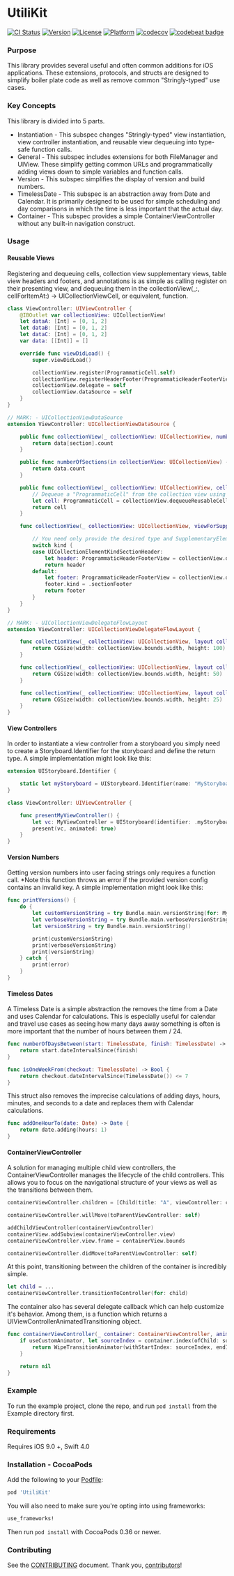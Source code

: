 UtiliKit
============
[![CI Status](http://img.shields.io/travis/BottleRocketStudios/iOS-UtiliKit.svg?style=flat)](https://travis-ci.org/BottleRocketStudios/iOS-UtiliKit)
[![Version](https://img.shields.io/cocoapods/v/UtiliKit.svg?style=flat)](http://cocoapods.org/pods/UtiliKit)
[![License](https://img.shields.io/cocoapods/l/UtiliKit.svg?style=flat)](http://cocoapods.org/pods/UtiliKit)
[![Platform](https://img.shields.io/cocoapods/p/UtiliKit.svg?style=flat)](http://cocoapods.org/pods/UtiliKit)
[![codecov](https://codecov.io/gh/BottleRocketStudios/iOS-UtiliKit/branch/master/graph/badge.svg)](https://codecov.io/gh/BottleRocketStudios/iOS-UtiliKit)
[![codebeat badge](https://codebeat.co/badges/e47aed79-20ee-4054-b8cd-2bdaceab52dd)](https://codebeat.co/projects/github-com-bottlerocketstudios-ios-utilikit-master)

### Purpose
This library provides several useful and often common additions for iOS applications. These extensions, protocols, and structs are designed to simplify boiler plate code as well as remove common "Stringly-typed" use cases.

### Key Concepts
This library is divided into 5 parts.
* Instantiation - This subspec changes "Stringly-typed" view instantiation, view controller instantiation, and reusable view dequeuing into type-safe function calls.
* General - This subspec includes extensions for both FileManager and UIView. These simplify getting common URLs and programmatically adding views down to simple variables and function calls.
* Version - This subspec simplifies the display of version and build numbers.
* TimelessDate - This subspec is an abstraction away from Date and Calendar. It is primarily designed to be used for simple scheduling and day comparisons in which the time is less important that the actual day.
* Container - This subspec provides a simple ContainerViewController without any built-in navigation construct.

### Usage
#### Reusable Views
Registering and dequeuing cells, collection view supplementary views, table view headers and footers, and annotations is as simple as calling register on their presenting view, and dequeuing them in the collectionView(_:, cellForItemAt:) -> UICollectionViewCell, or equivalent, function.

``` swift
class ViewController: UIViewController {
    @IBOutlet var collectionView: UICollectionView!
    let dataA: [Int] = [0, 1, 2]
    let dataB: [Int] = [0, 1, 2]
    let dataC: [Int] = [0, 1, 2]
    var data: [[Int]] = []

    override func viewDidLoad() {
        super.viewDidLoad()

        collectionView.register(ProgrammaticCell.self)
        collectionView.registerHeaderFooter(ProgrammaticHeaderFooterView.self)
        collectionView.delegate = self
        collectionView.dataSource = self
    }
}

// MARK: - UICollectionViewDataSource
extension ViewController: UICollectionViewDataSource {

    public func collectionView(_ collectionView: UICollectionView, numberOfItemsInSection section: Int) -> Int {
        return data[section].count
    }

    public func numberOfSections(in collectionView: UICollectionView) -> Int {
        return data.count
    }

    public func collectionView(_ collectionView: UICollectionView, cellForItemAt indexPath: IndexPath) -> UICollectionViewCell {
        // Dequeue a "ProgrammaticCell" from the collection view using only the cell type
        let cell: ProgrammaticCell = collectionView.dequeueReusableCell(for: indexPath)
        return cell
    }

    func collectionView(_ collectionView: UICollectionView, viewForSupplementaryElementOfKind kind: String, at indexPath: IndexPath) -> UICollectionReusableView {

        // You need only provide the desired type and SupplementaryElementKind to receive a typed UICollectionReusableView
        switch kind {
        case UICollectionElementKindSectionHeader:
            let header: ProgrammaticHeaderFooterView = collectionView.dequeueReusableSupplementaryView(of: .sectionHeader, for: indexPath)
            return header
        default:
            let footer: ProgrammaticHeaderFooterView = collectionView.dequeueReusableSupplementaryView(of: .sectionFooter, for: indexPath)
            footer.kind = .sectionFooter
            return footer
        }
    }
}

// MARK: - UICollectionViewDelegateFlowLayout
extension ViewController: UICollectionViewDelegateFlowLayout {

    func collectionView(_ collectionView: UICollectionView, layout collectionViewLayout: UICollectionViewLayout, sizeForItemAt indexPath: IndexPath) -> CGSize {
        return CGSize(width: collectionView.bounds.width, height: 100)
    }

    func collectionView(_ collectionView: UICollectionView, layout collectionViewLayout: UICollectionViewLayout, referenceSizeForHeaderInSection section: Int) -> CGSize {
        return CGSize(width: collectionView.bounds.width, height: 50)
    }

    func collectionView(_ collectionView: UICollectionView, layout collectionViewLayout: UICollectionViewLayout, referenceSizeForFooterInSection section: Int) -> CGSize {
        return CGSize(width: collectionView.bounds.width, height: 25)
    }
}
```

#### View Controllers
In order to instantiate a view controller from a storyboard you simply need to create a Storyboard.Identifier for the storyboard and define the return type.
A simple implementation might look like this:

``` swift
extension UIStoryboard.Identifier {

    static let myStoryboard = UIStoryboard.Identifier(name: "MyStoryboard")
}

class ViewController: UIViewController {

    func presentMyViewController() {
        let vc: MyViewController = UIStoryboard(identifier: .myStoryboard).instantiateViewController()
        present(vc, animated: true)
    }
}
```

#### Version Numbers
Getting version numbers into user facing strings only requires a function call. *Note this function throws an error if the provided version config contains an invalid key.
A simple implementation might look like this:

``` swift
func printVersions() {
    do {
        let customVersionString = try Bundle.main.versionString(for: MyVersionConfig(), isShortVersion: false)
        let verboseVersionString = try Bundle.main.verboseVersionString()
        let versionString = try Bundle.main.versionString()

        print(customVersionString)
        print(verboseVersionString)
        print(versionString)
    } catch {
        print(error)
    }
}
```

#### Timeless Dates
A Timeless Date is a simple abstraction the removes the time from a Date and uses Calendar for calculations. This is especially useful for calendar and travel use cases as seeing how many days away something is often is more important that the number of hours between them / 24.

``` swift
func numberOfDaysBetween(start: TimelessDate, finish: TimelessDate) -> DateInterval {
    return start.dateIntervalSince(finish)
}

func isOneWeekFrom(checkout: TimelessDate) -> Bool {
    return checkout.dateIntervalSince(TimelessDate()) <= 7
}
```

This struct also removes the imprecise calculations of adding days, hours, minutes, and seconds to a date and replaces them with Calendar calculations.

``` swift
func addOneHourTo(date: Date) -> Date {
    return date.adding(hours: 1)
}
```

#### ContainerViewController
A solution for managing multiple child view controllers, the ContainerViewController manages the lifecycle of the child controllers. This allows you to focus on the navigational structure of your views as well as the transitions between them.

``` swift
containerViewController.children = [Child(title: "A", viewController: controllerA), Child(title: "B", viewController: controllerB)]

containerViewController.willMove(toParentViewController: self)

addChildViewController(containerViewController)
containerView.addSubview(containerViewController.view)
containerViewController.view.frame = containerView.bounds

containerViewController.didMove(toParentViewController: self)
```

At this point, transitioning between the children of the container is incredibly simple.

``` swift
let child = ...
containerViewController.transitionToController(for: child)
```

The container also has several delegate callback which can help customize it's behavior. Among them, is a function which returns a UIViewControllerAnimatedTransitioning object.

``` swift
func containerViewController(_ container: ContainerViewController, animationControllerForTransitionFrom source: UIViewController, to destination: UIViewController) -> UIViewControllerAnimatedTransitioning? {
    if useCustomAnimator, let sourceIndex = container.index(ofChild: source), let destinationIndex = container.index(ofChild: destination) {
        return WipeTransitionAnimator(withStartIndex: sourceIndex, endIndex: destinationIndex)
    }

    return nil
}
```

### Example

To run the example project, clone the repo, and run `pod install` from the Example directory first.

### Requirements

Requires iOS 9.0 +, Swift 4.0

### Installation - CocoaPods

[CocoaPods]: http://cocoapods.org

Add the following to your [Podfile](http://guides.cocoapods.org/using/the-podfile.html):

```ruby
pod 'UtiliKit'
```

You will also need to make sure you're opting into using frameworks:

```ruby
use_frameworks!
```

Then run `pod install` with CocoaPods 0.36 or newer.

### Contributing

See the [CONTRIBUTING] document. Thank you, [contributors]!

[CONTRIBUTING]: CONTRIBUTING.md
[contributors]: https://github.com/BottleRocketStudios/iOS-UtiliKit/graphs/contributors
